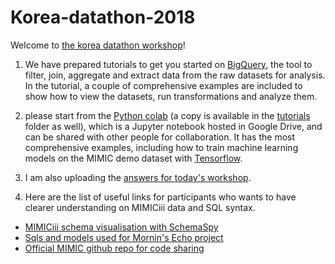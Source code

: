 # Korea-datathon-2018

Welcome to [the korea datathon workshop](http://datathon.konect.or.kr/)!

1. We have prepared tutorials to get you started on [BigQuery](https://cloud.google.com/bigquery/), the tool to filter, join, aggregate and extract data from the raw datasets for analysis. In the tutorial, a couple of comprehensive examples are included to show how to view the datasets, run transformations and analyze them.

2. please start from the [Python colab](http://colab.research.google.com/github/Youngseok0001/korea-datathon/blob/master/mimiciii_tutorial.ipynb) (a copy is available in the [tutorials](https://github.com/Youngseok0001/korea-datathon/blob/master/mimiciii_tutorial.ipynb) folder as well), which is a Jupyter notebook hosted in Google Drive, and can be shared with other people for collaboration. It has the most comprehensive examples, including how to train machine learning models on the MIMIC demo dataset with [Tensorflow](https://www.tensorflow.org/).

3. I am also uploading the [answers for today's workshop]().

4. Here are the list of useful links for participants who wants to have clearer understanding on MIMICiii data and SQL syntax.
* [MIMICiii schema visualisation with SchemaSpy](https://mit-lcp.github.io/mimic-schema-spy/relationships.html)
* [Sqls and models used for Mornin's Echo project](https://github.com/nus-mornin-lab/echo-mimiciii)
* [Official MIMIC github repo for code sharing](https://github.com/MIT-LCP/mimic-code)


